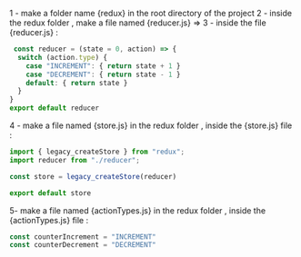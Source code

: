 <!-- ~ REDUX TUTORIAL -->
1 - make a folder name {redux} in the root directory of the project
2 - inside the redux folder , make a file named {reducer.js} =>
3 - inside the file {reducer.js} :

```js
 const reducer = (state = 0, action) => {
  switch (action.type) {
    case "INCREMENT": { return state + 1 }
    case "DECREMENT": { return state - 1 }
    default: { return state }
  }
}
export default reducer
```

4 - make a file named {store.js} in the redux folder , inside the {store.js} file : 

```js
import { legacy_createStore } from "redux";
import reducer from "./reducer";

const store = legacy_createStore(reducer)

export default store
```


5- make a file named {actionTypes.js} in the redux folder , inside the {actionTypes.js} file : 

```js 
const counterIncrement = "INCREMENT"
const counterDecrement = "DECREMENT"
```